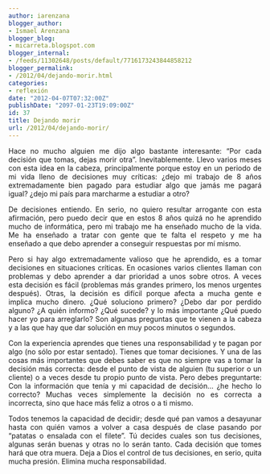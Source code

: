 ```yaml
---
author: iarenzana
blogger_author:
- Ismael Arenzana
blogger_blog:
- micarreta.blogspot.com
blogger_internal:
- /feeds/11302648/posts/default/7716173243844858212
blogger_permalink:
- /2012/04/dejando-morir.html
categories:
- reflexión
date: "2012-04-07T07:32:00Z"
publishDate: "2097-01-23T19:09:00Z"
id: 37
title: Dejando morir
url: /2012/04/dejando-morir/
---
```

<p style="text-align: justify;">
  Hace no mucho alguien me dijo algo bastante interesante: &#8220;Por cada decisión que tomas, dejas morir otra&#8221;. Inevitablemente. Llevo varios meses con esta idea en la cabeza, principalmente porque estoy en un periodo de mi vida lleno de decisiones muy críticas: ¿dejo mi trabajo de 8 años extremadamente bien pagado para estudiar algo que jamás me pagará igual? ¿dejo mi país para marcharme a estudiar a otro?
</p>

<p style="text-align: justify;">
  De decisiones entiendo. En serio, no quiero resultar arrogante con esta afirmación, pero puedo decir que en estos 8 años quizá no he aprendido mucho de informática, pero mi trabajo me ha enseñado mucho de la vida. Me ha enseñado a tratar con gente que te falta el respeto y me ha enseñado a que debo aprender a conseguir respuestas por mí mismo.
</p>

<p style="text-align: justify;">
  Pero si hay algo extremadamente valioso que he aprendido, es a tomar decisiones en situaciones críticas. En ocasiones varios clientes llaman con problemas y debo aprender a dar prioridad a unos sobre otros. A veces esta decisión es fácil (problemas más grandes primero, los menos urgentes después). Otras, la decisión es difícil porque afecta a mucha gente e implica mucho dinero. ¿Qué soluciono primero? ¿Debo dar por perdido alguno? ¿A quién informo? ¿Qué sucede? y lo más importante ¿Qué puedo hacer yo para arreglarlo? Son algunas preguntas que te vienen a la cabeza y a las que hay que dar solución en muy pocos minutos o segundos.
</p>

<p style="text-align: justify;">
  Con la experiencia aprendes que tienes una responsabilidad y te pagan por algo (no sólo por estar sentado). Tienes que tomar decisiones. Y una de las cosas más importantes que debes saber es que no siempre vas a tomar la decisión más correcta: desde el punto de vista de alguien (tu superior o un cliente) o a veces desde tu propio punto de vista. Pero debes preguntarte: Con la información que tenía y mi capacidad de decisión… ¿he hecho lo correcto? Muchas veces simplemente la decisión no es correcta a incorrecta, sino que hace más feliz a otros o a ti mismo.
</p>

<p style="text-align: justify;">
  Todos tenemos la capacidad de decidir; desde qué pan vamos a desayunar hasta con quién vamos a volver a casa después de clase pasando por &#8220;patatas o ensalada con el filete&#8221;. Tú decides cuales son tus decisiones, algunas serán buenas y otras no lo serán tanto. Cada decisión que tomes hará que otra muera. Deja a Dios el control de tus decisiones, en serio, quita mucha presión. Elimina mucha responsabilidad.
</p>
